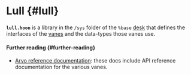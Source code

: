 # Lull {#lull}

**`lull.hoon`** is a library in the `/sys` folder of the `%base` [desk](desk.md) that defines the interfaces of the [vanes](vane.md) and the data-types those vanes use.

#### Further reading {#further-reading}

- [Arvo reference documentation](../system/kernel): these docs include API reference documentation for the various vanes.
